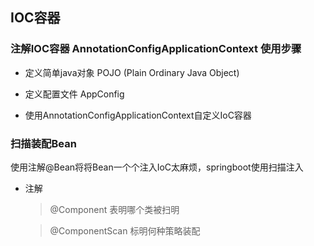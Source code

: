 ## IOC容器
    
### 注解IOC容器 AnnotationConfigApplicationContext 使用步骤

- 定义简单java对象 POJO (Plain Ordinary Java Object) 
    
- 定义配置文件  AppConfig

- 使用AnnotationConfigApplicationContext自定义IoC容器



### 扫描装配Bean
使用注解@Bean将将Bean一个个注入IoC太麻烦，springboot使用扫描注入

- 注解

  >@Component 表明哪个类被扫明
         
  >@ComponentScan 标明何种策略装配
                                         
                                         







